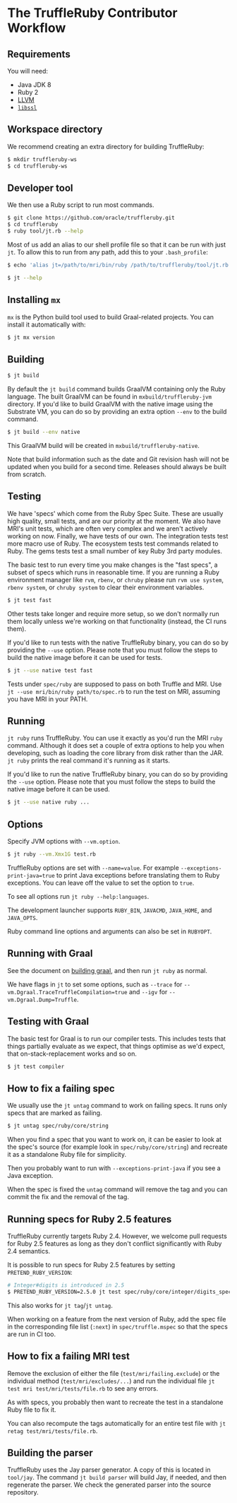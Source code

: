 # The TruffleRuby Contributor Workflow

## Requirements

You will need:

* Java JDK 8
* Ruby 2
* [LLVM](../user/installing-llvm.md)
* [`libssl`](../user/installing-libssl.md)

## Workspace directory

We recommend creating an extra directory for building TruffleRuby:

```bash
$ mkdir truffleruby-ws
$ cd truffleruby-ws
```

## Developer tool

We then use a Ruby script to run most commands.

```bash
$ git clone https://github.com/oracle/truffleruby.git
$ cd truffleruby
$ ruby tool/jt.rb --help
```

Most of us add an alias to our shell profile file so that it can be run with
just `jt`. To allow this to run from any path, add this to your `.bash_profile`:

```bash
$ echo 'alias jt=/path/to/mri/bin/ruby /path/to/truffleruby/tool/jt.rb' >> ~/.bash_profile
```

```bash
$ jt --help
```

## Installing `mx`

`mx` is the Python build tool used to build Graal-related projects.
You can install it automatically with:

```bash
$ jt mx version
```

## Building

```bash
$ jt build
```

By default the `jt build` command builds GraalVM containing only the Ruby
language. The built GraalVM can be found in `mxbuild/truffleruby-jvm` directory.
If you'd like to build GraalVM with the native image using the Substrate VM, you
can do so by providing an extra option `--env` to the build command.

```bash
$ jt build --env native
```

This GraalVM build will be created in `mxbuild/truffleruby-native`.

Note that build information such as the date and Git revision hash will not be
updated when you build for a second time. Releases should always be built from
scratch.

## Testing

We have 'specs' which come from the Ruby Spec Suite. These are usually high
quality, small tests, and are our priority at the moment. We also have MRI's
unit tests, which are often very complex and we aren't actively working on now.
Finally, we have tests of our own. The integration tests test more macro use of
Ruby. The ecosystem tests test commands related to Ruby. The gems tests test a
small number of key Ruby 3rd party modules.

The basic test to run every time you make changes is the "fast specs", a subset
of specs which runs in reasonable time. If you are running a Ruby environment
manager like `rvm`, `rbenv`, or `chruby` please run `rvm use system`, `rbenv
system`, or `chruby system` to clear their environment variables.

```bash
$ jt test fast
```

Other tests take longer and require more setup, so we don't normally run them
locally unless we're working on that functionality (instead, the CI runs them).

If you'd like to run tests with the native TruffleRuby binary, you can do so by
providing the `--use` option. Please note that you must follow the steps to
build the native image before it can be used for tests.

```bash
$ jt --use native test fast
```

Tests under `spec/ruby` are supposed to pass on both Truffle and MRI. Use `jt
--use mri/bin/ruby path/to/spec.rb` to run the test on MRI, assuming you have
MRI in your PATH.

## Running

`jt ruby` runs TruffleRuby. You can use it exactly as you'd run the MRI `ruby`
command. Although it does set a couple of extra options to help you when
developing, such as loading the core library from disk rather than the JAR.
`jt ruby` prints the real command it's running as it starts.

If you'd like to run the native TruffleRuby binary, you can do so by providing
the `--use` option. Please note that you must follow the steps to build the
native image before it can be used.

```bash
$ jt --use native ruby ...
```

## Options

Specify JVM options with `--vm.option`.

```bash
$ jt ruby --vm.Xmx1G test.rb
```

TruffleRuby options are set with `--name=value`. For example
`--exceptions-print-java=true` to print Java exceptions before translating them
to Ruby exceptions. You can leave off the value to set the option to `true`.

To see all options run `jt ruby --help:languages`.

The development launcher supports `RUBY_BIN`, `JAVACMD`, `JAVA_HOME`, and
`JAVA_OPTS`.

Ruby command line options and arguments can also be set in `RUBYOPT`.

## Running with Graal

See the document on [building graal](building-graal.md), and then run `jt ruby`
as normal.

We have flags in `jt` to set some options, such as `--trace` for
`--vm.Dgraal.TraceTruffleCompilation=true` and `--igv` for
`--vm.Dgraal.Dump=Truffle`.

## Testing with Graal

The basic test for Graal is to run our compiler tests. This includes tests that
things partially evaluate as we expect, that things optimise as we'd expect,
that on-stack-replacement works and so on.

```bash
$ jt test compiler
```

## How to fix a failing spec

We usually use the `jt untag` command to work on failing specs. It runs only
specs that are marked as failing.

```bash
$ jt untag spec/ruby/core/string
```

When you find a spec that you want to work on, it can be easier to look at the
spec's source (for example look in `spec/ruby/core/string`) and recreate it
as a standalone Ruby file for simplicity.

Then you probably want to run with `--exceptions-print-java` if you see a Java
exception.

When the spec is fixed the `untag` command will remove the tag and you can
commit the fix and the removal of the tag.

## Running specs for Ruby 2.5 features

TruffleRuby currently targets Ruby 2.4. However, we welcome pull requests for
Ruby 2.5 features as long as they don't conflict significantly with
Ruby 2.4 semantics.

It is possible to run specs for Ruby 2.5 features by setting
`PRETEND_RUBY_VERSION`:

```bash
# Integer#digits is introduced in 2.5
$ PRETEND_RUBY_VERSION=2.5.0 jt test spec/ruby/core/integer/digits_spec.rb
```

This also works for `jt tag`/`jt untag`.

When working on a feature from the next version of Ruby, add the spec file in
the corresponding file list (`:next`) in `spec/truffle.mspec` so that the
specs are run in CI too.

## How to fix a failing MRI test

Remove the exclusion of either the file (`test/mri/failing.exclude`) or the
individual method (`test/mri/excludes/...`) and run the individual file
`jt test mri test/mri/tests/file.rb` to see any errors.

As with specs, you probably then want to recreate the test in a standalone Ruby
file to fix it.

You can also recompute the tags automatically for an entire test file with
`jt retag test/mri/tests/file.rb`.

## Building the parser

TruffleRuby uses the Jay parser generator. A copy of this is located in
`tool/jay`. The command `jt build parser` will build Jay, if needed, and then
regenerate the parser. We check the generated parser into the source repository.
